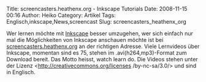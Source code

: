 Title: screencasters.heathenx.org - Inkscape Tutorials
Date: 2008-11-15 00:16
Author: Heiko
Category: Artikel
Tags: Englisch,inkscape,News,screencast
Slug: screencasters_heathenx_org

Wer lernen möchte mit [Inkscape](http://de.wikipedia.org/wiki/Inkscape) besser
umzugehen, wer sich einfach nur mal die Möglichkeiten von Inkscape anschauen
möchte ist bei
[screencasters.heathenx.org](http://screencasters.heathenx.org/) an der
richtigen Adresse. Viele Lernvideos über Inkscape, momentan sind es 75, stehen
im .avi(h264,mp3)-Format zum Download bereit. Das Motto heisst, watch learn
do. Die Videos stehen unter der Lizenz <http://creativecommons.org/licenses
/by-nc-sa/3.0/> und sind in Englisch.

